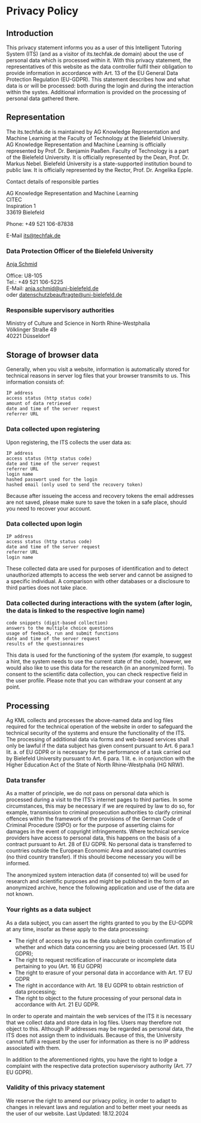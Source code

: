 # Privacy Policy
## Introduction
This privacy statement informs you as a user  of this Intelligent Tutoring System (ITS) (and as a visitor of its.techfak.de domain) about the use of personal data which is processed within it. 
With this privacy statement, the representatives of this website as the data controller fulfil their obligation to provide information in accordance with Art. 13 of the EU General Data Protection Regulation (EU-GDPR). 
This statement describes how and what data is or will be processed: both during the login and during the interaction within the systes. Additional information is provided on the processing of personal data gathered there.

## Representation
The its.techfak.de is maintained by AG Knowledge Representation and Machine Learning at the Faculty of Technology at the Bielefeld University. AG Knowledge Representation and Machine Learning is officially represented by Prof. Dr. Benjamin Paaßen.
Faculty of Technology is a part of the Bielefeld University. It is officially represented by the Dean, Prof. Dr. Markus Nebel.
Bielefeld University is a state-supported institution bound to public law. It is officially represented by the Rector, Prof. Dr. Angelika Epple. 


Contact details of responsible parties

AG Knowledge Representation and Machine Learning \
CITEC \
Inspiration 1 \
33619 Bielefeld 


Phone: +49 521 106-87838 

E-Mail [its@techfak.de](mailto:its@techfak.de)

   

### Data Protection Officer of the Bielefeld University

[Anja Schmid](https://www.uni-bielefeld.de/verwaltung/datenschutz/kontakt/) 

Office: U8-105 \
Tel.: +49 521 106-5225 \
E-Mail: [anja.schmid@uni-bielefeld.de](mailto:anja.schmid@uni-bielefeld.de) \
oder [datenschutzbeauftragte@uni-bielefeld.de](mailto:datenschutzbeauftragte@uni-bielefeld.de) 

### Responsible supervisory authorities

Ministry of Culture and Science in North Rhine-Westphalia \
Völklinger Straße 49 \
40221 Düsseldorf

## Storage of browser data

Generally, when you visit a website, information is automatically stored for technical reasons in server log files that your browser transmits to us. This information consists of:

    IP address
    access status (http status code)
    amount of data retrieved
    date and time of the server request
    referrer URL


### Data collected upon registering

Upon registering, the ITS collects the user data as: 

	IP address
    access status (http status code)
    date and time of the server request
    referrer URL
	login name
	hashed passwort used for the login
	hashed email (only used to send the recovery token)

Because after issueing the access and recovery tokens the email addresses are not saved, please make sure to save the token in a safe place, should you need to recover your account.

### Data collected upon login

	IP address
    access status (http status code)
    date and time of the server request
    referrer URL
	login name

These collected data are used for purposes of identification and to detect unauthorized attempts to access the web server and cannot be assigned to a specific individual. A comparison with other databases or a disclosure to third parties does not take place.

### Data collected during interactions with the system (after login, the data is linked to the respective login name)
	
	code snippets (digit-based collection)
	answers to the multiple choice questions
	usage of feeback, run and submit functions
	date and time of the server request
	results of the questionnaires
	
This data is used for the functioning of the system (for example, to suggest a hint, the system needs to use the current state of the code), however, we would also like to use this data for the research (in an anonymized form). To consent to the scientific data collection, you can
check respective field in the user profile. Please note that you can withdraw your consent at any point.  

## Processing

Ag KML collects and processes the above-named data and log files required for the technical operation of the website in order to safeguard the technical security of the systems and ensure the functionality of the ITS. 
The processing of additional data via forms and web-based services shall only be lawful if the data subject has given consent pursuant to Art. 6 para.1 lit. a. of EU GDPR or is necessary for the performance of a task carried out by Bielefeld University pursuant to Art. 6 para. 1 lit. e. in conjunction with the Higher Education Act of the State of North Rhine-Westphalia (HG NRW).

### Data transfer

As a matter of principle, we do not pass on personal data which is processed during a visit to the ITS's internet pages to third parties. 
In some circumstances, this may be necessary if we are required by law to do so, for example, transmission to criminal prosecution authorities to clarify criminal offences within the framework of the provisions of the German Code of Criminal Procedure (StPO) or for the purpose of asserting claims for damages in the event of copyright infringements. 
Where technical service providers have access to personal data, this happens on the basis of a contract pursuant to Art. 28 of EU GDPR.
No personal data is transferred to countries outside the European Economic Area and associated countries (no third country transfer). If this should become necessary you will be informed.

The anonymized system interaction data (if consented to) will be used for research and scientific purposes and might be published in the form of an anonymized archive, hence the following application and use of the data are not known.


### Your rights as a data subject

As a data subject, you can assert the rights granted to you by the EU-GDPR at any time, insofar as these apply to the data processing:

* The right of access by you as the data subject to obtain confirmation of whether and which data concerning you are being processed (Art. 15 EU GDPR);
* The right to request rectification of inaccurate or incomplete data pertaining to you (Art. 16 EU GDPR)
* The right to erasure of your personal data in accordance with Art. 17 EU GDPR
* The right in accordance with Art. 18 EU GDPR to obtain restriction of data processing;
* The right to object to the future processing of your personal data in accordance with Art. 21 EU GDPR.

In order to operate and maintain the web services of the ITS it is necessary that we collect data and store data in log files. Users may therefore not object to this. Although IP addresses may be regarded as personal data, the ITS does not assign them to individuals. 
Because of this, the University cannot fulfil a request by the user for information as there is no IP address associated with them.

In addition to the aforementioned rights, you have the right to lodge a complaint with the respective data protection supervisory authority (Art. 77 EU GDPR).

### Validity of this privacy statement

We reserve the right to amend our privacy policy, in order to adapt to changes in relevant laws and regulation and to better meet your needs as the user of our website.
Last Updated: 18.12.2024